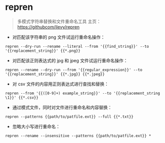 # repren

> 多模式字符串替换和文件重命名工具
> 主页：<https://githubcom/jlevy/repren> 

- 对匹配该字符串的 png 文件试运行重命名操作：

`repren --dry-run --rename --literal --from '{{find_string}}' --to '{{replacement_string}}' {{*.png}}`

- 对匹配该正则表达式的 jpg 和 jpeg 文件试运行重命名操作：

`repren --rename --dry-run --from '{{regular_expression}}' --to '{{replacement_string}}' {{*.jpg}} {{*.jpeg}}`

- 对 csv 文件的内容用正则表达式进行查找和替换：

`repren --from '{{([0-9]+) example_string}}' --to '{{replacement_string \1}}' {{*.csv}}`

- 通过模式文件，同时对文件进行重命名和内容替换：

`repren --patterns {{path/to/patfile.ext}} --full {{*.txt}}`

- 忽略大小写进行重命名：

`repren --rename --insensitive --patterns {{path/to/patfile.ext}} *`

[#]: contributors: ([王興與·璃霓思硬核]，[王兴宇，Linux & BC])